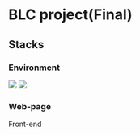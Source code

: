 # BLC project(Final)


<h2>Stacks</h2>
<h3>Environment</h3>
<div>
<img src="https://img.shields.io/badge/visualstudiocode-007ACC?style=for-the-badge&logo=visualstudiocode&logoColor=white">
<img src="https://img.shields.io/badge/github-181717?style=for-the-badge&logo=github&logoColor=white">
</div>

<h3>Web-page</h3>
<p>Front-end</p>

